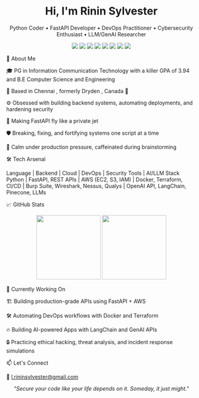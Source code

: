 <h1 align="center">Hi, I'm Rinin Sylvester </h1> <p align="center"> Python Coder • FastAPI Developer • DevOps Practitioner • Cybersecurity Enthusiast  • LLM/GenAI Researcher</p>
<p align="center"> <img src="https://img.shields.io/badge/Code-Python-informational?style=flat&logo=python&logoColor=white&color=blue"/> <img src="https://img.shields.io/badge/Framework-FastAPI-brightgreen?style=flat&logo=fastapi&logoColor=white"/> <img src="https://img.shields.io/badge/Cloud-AWS-orange?style=flat&logo=amazonaws&logoColor=white"/> <img src="https://img.shields.io/badge/DevOps-Docker-blue?style=flat&logo=docker&logoColor=white"/> <img src="https://img.shields.io/badge/DevOps-Terraform-623CE4?style=flat&logo=terraform&logoColor=white"/> <img src="https://img.shields.io/badge/Security-Wireshark-4169E1?style=flat&logo=wireshark&logoColor=white"/> <img src="https://img.shields.io/badge/LLM-LangChain-7B3F00?style=flat&logo=OpenAI&logoColor=white"/> <img src="https://img.shields.io/badge/GenAI-OpenAI-00A67E?style=flat&logo=openai&logoColor=white"/> </p>


🧠 About Me

🎓 PG in Information Communication Technology with a killer GPA of 3.94 and B.E Computer Science and Engineering

📍 Based in Chennai  , formerly Dryden , Canada 🍁 

⚙️ Obsessed with building backend systems, automating deployments, and hardening security

🚀 Making FastAPI fly like a private jet

🛡️ Breaking, fixing, and fortifying systems one script at a time

🧊 Calm under production pressure, caffeinated during brainstorming


🛠️ Tech Arsenal

Language | Backend | Cloud | DevOps | Security Tools | AI/LLM Stack
Python | FastAPI, REST APIs | AWS (EC2, S3, IAM) | Docker, Terraform, CI/CD | Burp Suite, Wireshark, Nessus, Qualys | OpenAI API, LangChain, Pinecone, LLMs

📈 GitHub Stats

<p align="center"> <img src="https://github-readme-stats.vercel.app/api?username=rininsylvester&show_icons=true&theme=radical" height="170"/> <img src="https://github-readme-stats.vercel.app/api/top-langs/?username=rininsylvester&layout=compact&theme=radical" height="170"/> </p>

🎯 Currently Working On

🏗️ Building production-grade APIs using FastAPI + AWS

🛠️ Automating DevOps workflows with Docker and Terraform

🔥 Building AI-powered Apps with LangChain and GenAI APIs

🔒 Practicing ethical hacking, threat analysis, and incident response simulations

📫 Let's Connect

📧 l.rininsylvester@gmail.com

<p align="center"><i>"Secure your code like your life depends on it. Someday, it just might."</i></p>

